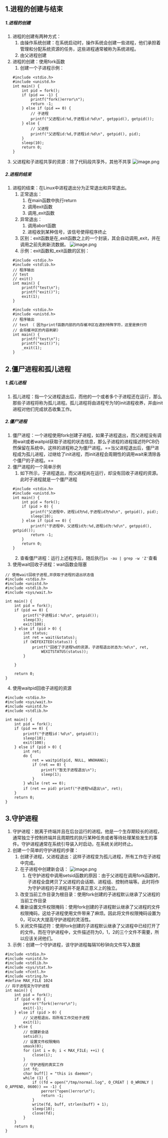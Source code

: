 ## 1.进程的创建与结束
##### 1.进程的创建
1. 进程的创建有两种方式：
    1. 由操作系统创建：在系统启动时，操作系统会创建一些进程，他们承担着管理和分配系统资源的任务，这些进程通常被称为系统进程。
    2. 由父进程创建
2. 进程的创建：使用fork函数
    1. 创建一个子进程示例：
    ```
    #include <stdio.h>
    #include <unistd.h>
    int main() {
        int pid = fork();
        if (pid == -1) {
            printf("fork()error\n");
            return -1;
        } else if (pid == 0) {
            // 子进程
            printf("父进程id:%d,子进程id:%d\n", getppid(), getpid());
        } else {
            // 父进程
            printf("父进程id:%d,子进程id:%d\n", getpid(), pid);
        }
        sleep(10);
        return 0;
    }
    ```
3. 父进程和子进程共享的资源：除了代码段共享外，其他不共享
![image.png](https://upload-images.jianshu.io/upload_images/17728742-dd8662eb3d6ede47.png?imageMogr2/auto-orient/strip%7CimageView2/2/w/1240)
##### 2.进程的结束
1. 进程的结束：在Linux中进程退出分为正常退出和异常退出。
    1. 正常退出：
        1. 在main函数中执行return
        2. 调用exit函数
        3. 调用_exit函数
    2. 异常退出：
        1. 调用abort函数
        2. 进程收到某种信号，该信号使得程序终止
    3. 区别：exit函数是在_exit函数之上的一个封装，其会自动调用_exit，并在调用之前先刷新流数据。
    ![image.png](https://upload-images.jianshu.io/upload_images/17728742-49ba4b58fe998258.png?imageMogr2/auto-orient/strip%7CimageView2/2/w/1240)
    4. 示例：exit函数和_exit函数的区别：
    ```
    #include <stdio.h>
    #include <stdlib.h>
    // 程序输出
    // test
    // exit()
    int main() {
        printf("test\n");
        printf("exit()");
        exit(1);
    }
    
    #include <stdio.h>
    #include <unistd.h>
    // 程序输出
    // test （ 因为printf函数内部的内存缓冲区在遇到特殊字符，这里是换行符
    // 会将缓冲区的内容刷新）
    int main() {
        printf("test\n");
        printf("exit()");
        _exit(1);
    }
    ```
## 2.僵尸进程和孤儿进程
##### 1.孤儿进程
1. 孤儿进程：指一个父进程退出后，而他的一个或者多个子进程还在运行，那么那些子进程将称为孤儿进程。孤儿进程将由进程号为1的init进程收养，并由init进程对他们完成状态收集工作。
##### 2.僵尸进程
1. 僵尸进程：一个进程使用fork创建子进程，如果子进程退出，而父进程没有调用wait或者waitpid获取子进程的状态信息，那么子进程的进程描述符PCB仍然保留在系统中。这样的进程称之为僵尸进程。==当父进程退出后，僵尸进程成为孤儿进程，过继给了init进程，而init进程会周期性的调用wait来清除各个僵尸的子进程。==
2. 僵尸进程的一个简单示例
    1. 如下所示，子进程退出，而父进程尚在运行，却没有回收子进程的资源。此时子进程就是一个僵尸进程
    ```
    #include <stdio.h>
    #include <unistd.h>
    int main() {
        int pid = fork();
        if (pid > 0) {
            printf("父进程中，进程id为%d,子进程id为%d\n", getpid(), pid);
            sleep(10);
        } else if (pid == 0) {
            printf("子进程中，父进程id为:%d,进程id为:%d\n", getppid(), getpid());
            return -1;
        }
        return 0;
    }
    ```
    2. 查看僵尸进程：运行上述程序后，随后执行`ps -au | grep -w 'Z'`查看
3. 使用wait回收子进程：wait函数会阻塞
```
// 使用wait回收子进程,并获取子进程的退出状态值
#include <stdio.h>
#include <unistd.h>
#include <stdlib.h>
#include <sys/wait.h>

int main() {
    int pid = fork();
    if (pid == 0) {
        printf("子进程id：%d\n", getpid());
        sleep(3);
        exit(100);
    } else if (pid > 0) {
        int status;
        int ret = wait(&status);
        if (WIFEXITED(status)) {
            printf("回收了子进程%d的资源，子进程退出状态为:%d\n", ret,
                WEXITSTATUS(status));
        }
     
    }

    return 0;
}
```
4. 使用waitpid回收子进程的资源
```
#include <stdio.h>
#include <sys/wait.h>
#include <unistd.h>
#include <stdlib.h>

int main() {
    int pid = fork();
    if (pid == 0) {
        printf("子进程id：%d\n", getpid());
        sleep(10);
        exit(100);
    } else if (pid > 0) {
        int ret;
        do {
            ret = waitpid(pid, NULL, WNOHANG);
            if (ret == 0) {
                printf("暂无子进程退出\n");
                sleep(1);
            }
        } while (ret == 0);
        if (ret == pid) printf("子进程%d退出\n", ret);
    }
    return 0;
}
```
## 3.守护进程
1. 守护进程：脱离于终端并且在后台运行的进程。他是一个生存期较长的进程，通常独立于控制终端并且周期性的执行某种任务或者等待处理某些发生的事件。守护进程通常在系统引导装入时启动，在系统关闭时终止。
2. 创建一个简单的守护进程的步骤：
    1. 创建子进程，父进程退出：这样子进程变为孤儿进程，所有工作在子进程中完成。
    2. 在子进程中创建新会话：
    ![image.png](https://upload-images.jianshu.io/upload_images/17728742-c252a0e70e51284e.png?imageMogr2/auto-orient/strip%7CimageView2/2/w/1240)
        1. 在守护进程中调用setsid函数的原因：由于父进程在调用fork函数时，子进程全盘拷贝了父进程的会话期、进程组、控制终端等。此时将作为守护进程的子进程并不是真正意义上的独立。
    3. 改变当前工作目录为根目录：使用fork创建的子进程默认继承了父进程的当前工作目录
    4. 重新设置文件权限掩码：使用fork创建的子进程默认继承了父进程的文件权限掩码，这给子进程使用文件带来了麻烦。因此将文件权限掩码设置为0，可以大大提高守护进程的灵活性。
    5. 关闭文件描述符：使用fork创建的子进程默认继承了父进程中已经打开了的文件。而在守护进程中，文件描述符为0，1，2的三个文件不需要，所以应该关闭他们。
3. 示例：创建一个守护进程，该守护进程每隔10秒钟向文件写入数据
```
#include <stdio.h>
#include <unistd.h>
#include <stdlib.h>
#include <sys/stat.h>
#include <fcntl.h>
#include <string.h>
#define MAX_FILE 1024
// 将子进程变为守护进程
int main() {
    int pid = fork();
    if (pid < 0) {
        perror("fork()error\n");
        exit(-1);
    } else if (pid > 0) {
        // 父进程退出，将所有工作交给子进程
        exit(1);
    } else {
        // 创建新会话
        setsid();
        // 设置文件权限掩码
        umask(0);
        for (int i = 0; i < MAX_FILE; ++i) {
            close(i);
        }
        // 守护进程的真实工作
        int fd; 
        char buff[] = "this is daemon";
        while (1) {
            if ((fd = open("/tmp/normal.log", O_CREAT | O_WRONLY | O_APPEND, 0600)) == -1) {
                perror("open()error\n");
                return -1;
            }
            write(fd, buff, strlen(buff) + 1);
            sleep(10);
            close(fd);
        }
    }
    return 0;
}
```













